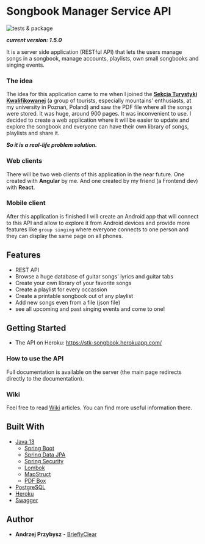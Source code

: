 # Songbook Manager Service API

![tests & package](https://github.com/przybandrzej/Songbook_Manager-API/workflows/tests%20&%20package/badge.svg?branch=master)

***current version: 1.5.0***

It is a server side application (RESTful API) that lets the users manage songs in a songbook, manage accounts, playlists, own small songbooks and singing events.

### The idea

The idea for this application came to me when I joined the [**Sekcja Turystyki Kwalifikowanej**](http://stk.ue.poznan.pl/) (a group of tourists, especially mountains' enthusiasts, at my university in Poznań, Poland) and saw the PDF file where all the songs were stored. It was huge, around 900 pages. It was inconvenient to use. I decided to create a web application where it will be easier to update and explore the songbook and everyone can have their own library of songs, playlists and share it. 

***So it is a real-life problem solution.***

### Web clients

There will be two web clients of this application in the near future. One created with **Angular** by me. And one created by my friend (a Frontend dev) with **React**.


### Mobile client

After this application is finished I will create an Android app that will connect to this API and allow to explore it from Android devices and provide more features like `group singing` where everyone connects to one person and they can display the same page on all phones.

## Features
* REST API
* Browse a huge database of guitar songs' lyrics and guitar tabs
* Create your own library of your favorite songs
* Create a playlist for every occassion
* Create a printable songbook out of any playlist
* Add new songs even from a file (json file)
* see all upcoming and past singing events and come to one! **<Not implemented yet>**

## Getting Started
 * The API on Heroku: https://stk-songbook.herokuapp.com/

### How to use the API

Full documentation is available on the server (the main page redirects directly to the documentation).

### Wiki

Feel free to read [Wiki](https://github.com/przybandrzej/Songbook_Manager-API/wiki) articles. You can find more useful information there. 

## Built With
* [Java 13]()
  * [Spring Boot]()
  * [Spring Data JPA]()
  * [Spring Security]()
  * [Lombok]()
  * [MapStruct]()
  * [PDF Box]()
* [PostgreSQL]()
* [Heroku]()
* [Swagger]()

## Author

* **Andrzej Przybysz** - [BrieflyClear](https://github.com/przybandrzej)
